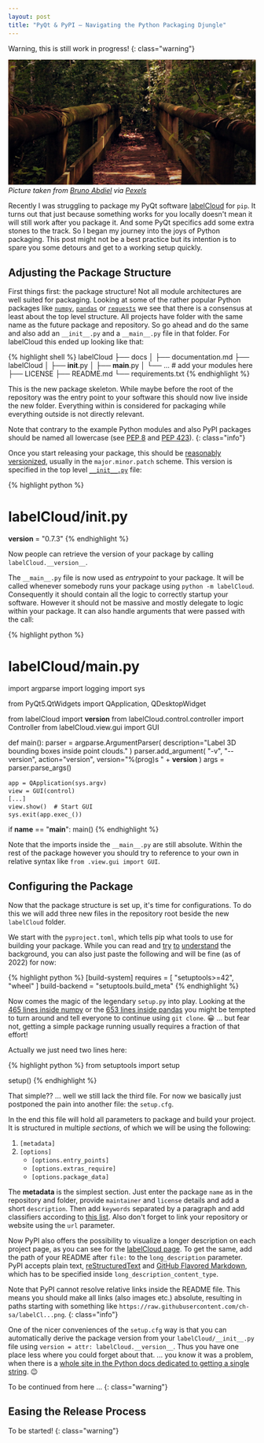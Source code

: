 ```yaml
---
layout: post
title: "PyQt & PyPI – Navigating the Python Packaging Djungle"
---
```


Warning, this is still work in progress!
{: class="warning"}


![Djungle](/assets/img/2022-01-22_Djungle.jpg)
*Picture taken from [Bruno Abdiel](https://www.pexels.com/de-de/@phototrackbr?utm_content=attributionCopyText&utm_medium=referral&utm_source=pexels) via [Pexels](https://www.pexels.com/de-de/foto/leere-braune-holzfussbrucke-236412/?utm_content=attributionCopyText&utm_medium=referral&utm_source=pexels)*


Recently I was struggling to package my PyQt software
[labelCloud](https://github.com/ch-sa/labelCloud) for `pip`. It turns out that just
because something works for you locally doesn't mean it will still work after you
package it. And some PyQt specifics add some extra stones to the track. So I began my
journey into the joys of Python packaging. This post might not be a best practice but
its intention is to spare you some detours and get to a working setup quickly.


## Adjusting the Package Structure

First things first: the package structure! Not all module architectures are well suited
for packaging. Looking at some of the rather popular Python packages like
[`numpy`](https://github.com/numpy/numpy),
[`pandas`](https://github.com/pandas-dev/pandas) or
[`requests`](https://github.com/psf/requests) we see that there is a consensus at least
about the top level structure. All projects have folder with the same name as the future
package and repository. So go ahead and do the same and also add an `__init__.py` and a
`__main__.py` file in that folder. For labelCloud this ended up looking like that:

{% highlight shell %}
labelCloud
├── docs
│   ├── documentation.md
├── labelCloud
│   ├── __init__.py
│   ├── __main__.py
│   └── ...  # add your modules here
├── LICENSE
├── README.md
└── requirements.txt
{% endhighlight %}

This is the new package skeleton. While maybe before the root of the repository was the
entry point to your software this should now live inside the new folder. Everything
within is considered for packaging while everything outside is not directly relevant.

Note that contrary to the example Python modules and also PyPI packages should be named
all lowercase (see [PEP
8](https://www.python.org/dev/peps/pep-0008/#package-and-module-names) and [PEP
423](https://www.python.org/dev/peps/pep-0423/#follow-pep-8-for-syntax-of-package-and-module-names)).
{: class="info"}

Once you start releasing your package, this should be [reasonably
versionized](https://www.python.org/dev/peps/pep-0440/#version-scheme), usually in the
`major.minor.patch` scheme. This version is specified in the top level
[`__init__.py`](https://github.com/ch-sa/labelCloud/blob/master/labelCloud/__init__.py)
file:

{% highlight python %}
# labelCloud/__init__.py
__version__ = "0.7.3"
{% endhighlight %}

Now people can retrieve the version of your package by calling `labelCloud.__version__`.

The `__main__.py` file is now used as *entrypoint* to your package. It will be called
whenever somebody runs your package using `python -m labelCloud`. Consequently it should
contain all the logic to correctly startup your software. However it should not be
massive and mostly delegate to logic within your package. It can also handle arguments
that were passed with the call:

{% highlight python %}
# labelCloud/main.py
import argparse
import logging
import sys

from PyQt5.QtWidgets import QApplication, QDesktopWidget

from labelCloud import __version__
from labelCloud.control.controller import Controller
from labelCloud.view.gui import GUI


def main():
    parser = argparse.ArgumentParser(
        description="Label 3D bounding boxes inside point clouds."
    )
    parser.add_argument(
        "-v", "--version", action="version", version="%(prog)s " + __version__
    )
    args = parser.parse_args()

    app = QApplication(sys.argv)
    view = GUI(control)
    [...]
    view.show()  # Start GUI
    sys.exit(app.exec_())


if __name__ == "__main__":
    main()
{% endhighlight %}

Note that the imports inside the `__main__.py` are still absolute. Within the rest of
the package however you should try to reference to your own in relative syntax like
`from .view.gui import GUI`.

## Configuring the Package

Now that the package structure is set up, it's time for configurations. To do this we
will add three new files in the repository root beside the new `labelCloud` folder.

We start with the `pyproject.toml`, which tells pip what tools to use for building your
package. While you can read and [try](https://www.python.org/dev/peps/pep-0518/)
[to](https://snarky.ca/what-the-heck-is-pyproject-toml/)
[understand](https://www.python.org/dev/peps/pep-0621/) the background, you can also
just paste the following and will be fine (as of 2022) for now:

{% highlight python %}
[build-system]
requires = [
    "setuptools>=42",
    "wheel"
]
build-backend = "setuptools.build_meta"
{% endhighlight %}


Now comes the magic of the legendary `setup.py` into play. Looking at the [465 lines
inside numpy](https://github.com/numpy/numpy/blob/main/setup.py) or the [653 lines
inside pandas](https://github.com/pandas-dev/pandas/blob/main/setup.py) you might be
tempted to turn around and tell everyone to continue using `git clone`. 😀 ... but fear
not, getting a simple package running usually requires a fraction of that effort!

Actually we just need two lines here:

{% highlight python %}
from setuptools import setup

setup()
{% endhighlight %}

That simple?? ... well we still lack the third file. For now we basically just postponed
the pain into another file: the `setup.cfg`.

In the end this file will hold all parameters to package and build your project. It is
structured in multiple *sections*, of which we will be using the following:

1. `[metadata]`
2. `[options]`
   * `[options.entry_points]`
   * `[options.extras_require]`
   * `[options.package_data]`

The **metadata** is the simplest section. Just enter the package `name` as in the
repository and folder, provide `maintainer` and `license` details and add a short
`description`. Then add `keywords` separated by a paragraph and add classifiers
according to [this list](https://pypi.org/classifiers/). Also don't forget to link your
repository or website using the `url` parameter.

Now PyPI also offers the possibility to visualize a longer description on each project
page, as you can see for the [labelCloud page](https://pypi.org/project/labelCloud/). To
get the same, add the path of your README after `file:` to the `long_description`
parameter. PyPI accepts plain text,
[reStructuredText](https://docutils.sourceforge.io/rst.html) and [GitHub Flavored
Markdown](https://github.github.com/gfm/), which has to be specified inside
`long_description_content_type`.


Note that PyPI cannot resolve relative links inside the README file. This means you
should make all links (also images etc.) absolute, resulting in paths starting with
something like `https://raw.githubusercontent.com/ch-sa/labelCl...png`.
{: class="info"}

One of the nicer conveniences of the `setup.cfg` way is that you can automatically
derive the package version from your `labelCloud/__init__.py` file using `version =
attr: labelCloud.__version__`. Thus you have one place less where you could forget about
that. ... you know it was a problem, when there is a [whole site in the Python docs
dedicated to getting a single
string](https://packaging.python.org/en/latest/guides/single-sourcing-package-version/).
😉

To be continued from here ...
{: class="warning"}

## Easing the Release Process

To be started!
{: class="warning"}